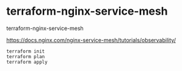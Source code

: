 # terraform-nginx-service-mesh
terraform-nginx-service-mesh

https://docs.nginx.com/nginx-service-mesh/tutorials/observability/

```
terraform init
terraform plan
terraform apply
```